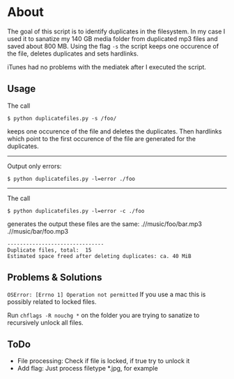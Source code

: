 # About

The goal of this script is to identify duplicates in the filesystem.
In my case I used it to sanatize my 140 GB media folder from duplicated mp3 files and saved about 800 MB.
Using the flag `-s` the script keeps one occurence of the file, deletes duplicates and sets hardlinks.

iTunes had no problems with the mediatek after I executed the script.


## Usage
	
The call 

	$ python duplicatefiles.py -s /foo/

keeps one occurence of the file and deletes the duplicates. 
Then hardlinks which point to the first occurence of the file are generated for the duplicates.

---------------------------------------

Output only errors:

	$ python duplicatefiles.py -l=error ./foo

---------------------------------------

The call

	$ python duplicatefiles.py -l=error -c ./foo

generates the output
	these files are the same: 
	.//music/foo/bar.mp3
	.//music/bar/foo.mp3

	-------------------------------
	Duplicate files, total:  15
	Estimated space freed after deleting duplicates: ca. 40 MiB


## Problems & Solutions
`OSError: [Errno 1] Operation not permitted`
If you use a mac this is possibly related to locked files.

Run `chflags -R nouchg *` on the folder you are trying to sanatize to recursively unlock all files.


## ToDo

 * File processing: Check if file is locked, if true try to unlock it
 * Add flag: Just process filetype *.jpg, for example


